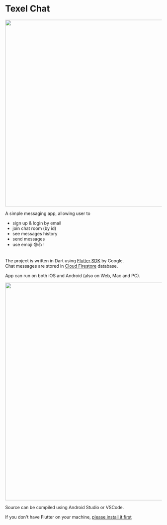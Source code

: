 # Texel Chat

<img src="https://github.com/beersheba/texel-chat/blob/master/images/demo.gif" height="600">

A simple messaging app, allowing user to
- sign up & login by email
- join chat room (by id)
- see messages history
- send messages
- use emoji 😎👍!<br>

##

The project is written in Dart using <a href="https://flutter.dev/">Flutter SDK</a> by Google.<br>
Chat messages are stored in <a href="https://firebase.google.com/docs/firestore">Cloud Firestore</a> database.

App can run on both iOS and Android (also on Web, Mac and PC).

<img src="https://github.com/beersheba/texel-chat/blob/master/images/chat.png" width="700">

Source can be compiled using Android Studio or VSCode.

If you don't have Flutter on your machine, <a href="https://flutter.dev/docs/get-started/install">please install it first</a>

